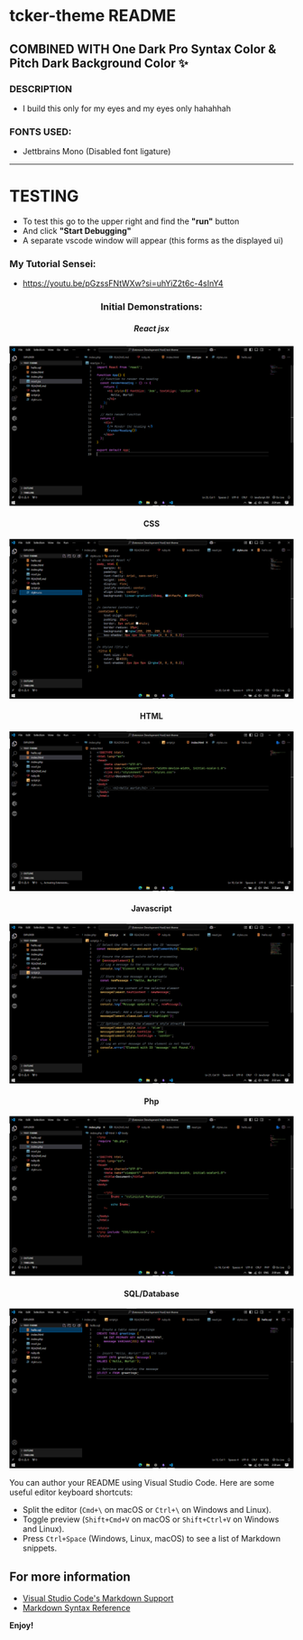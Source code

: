 # tcker-theme README

## COMBINED WITH One Dark Pro Syntax Color & Pitch Dark Background Color ✨

### DESCRIPTION

* I build this only for my eyes and my eyes only hahahhah

### FONTS USED:

- Jettbrains Mono (Disabled font ligature)

---

# TESTING 

- To test this go to the upper right and find the **"run"** button
- And click **"Start Debugging"**
- A separate vscode window will appear (this forms as the displayed ui)

### My Tutorial Sensei:

- https://youtu.be/pGzssFNtWXw?si=uhYiZ2t6c-4sInY4

<div align="center">

### Initial Demonstrations:

##### React jsx

![react](https://github.com/tcker/Visual-Studio-Extension-Theme/blob/master/assets/react.png)

#### CSS

![css](https://github.com/tcker/Visual-Studio-Extension-Theme/blob/master/assets/css.png)

#### HTML

![html](https://github.com/tcker/Visual-Studio-Extension-Theme/blob/master/assets/html.png)

#### Javascript

![js](https://github.com/tcker/Visual-Studio-Extension-Theme/blob/master/assets/javascript.png)

#### Php

![php](https://github.com/tcker/Visual-Studio-Extension-Theme/blob/master/assets/php.png)

#### SQL/Database

![sql](https://github.com/tcker/Visual-Studio-Extension-Theme/blob/master/assets/sql.png)

</div>

You can author your README using Visual Studio Code. Here are some useful editor keyboard shortcuts:

* Split the editor (`Cmd+\` on macOS or `Ctrl+\` on Windows and Linux).
* Toggle preview (`Shift+Cmd+V` on macOS or `Shift+Ctrl+V` on Windows and Linux).
* Press `Ctrl+Space` (Windows, Linux, macOS) to see a list of Markdown snippets.

## For more information

* [Visual Studio Code's Markdown Support](http://code.visualstudio.com/docs/languages/markdown)
* [Markdown Syntax Reference](https://help.github.com/articles/markdown-basics/)

**Enjoy!**

